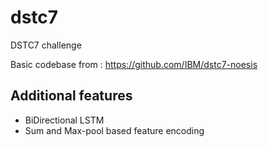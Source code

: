# dstc7
DSTC7 challenge

Basic codebase from : https://github.com/IBM/dstc7-noesis


## Additional features

* BiDirectional LSTM
* Sum and Max-pool based feature encoding
